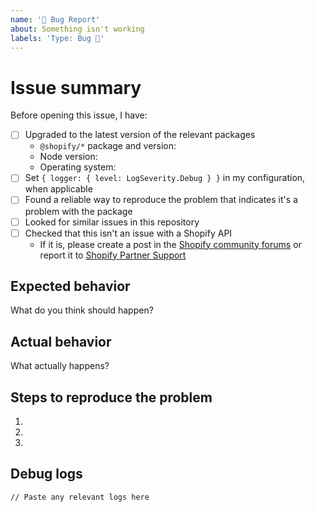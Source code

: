 ```yaml
---
name: '🐛 Bug Report'
about: Something isn't working
labels: 'Type: Bug 🐛'
---
```


# Issue summary

Before opening this issue, I have:

- [ ] Upgraded to the latest version of the relevant packages
  - `@shopify/*` package and version:
  - Node version:
  - Operating system:
- [ ] Set `{ logger: { level: LogSeverity.Debug } }` in my configuration, when applicable
- [ ] Found a reliable way to reproduce the problem that indicates it's a problem with the package
- [ ] Looked for similar issues in this repository
- [ ] Checked that this isn't an issue with a Shopify API
  - If it is, please create a post in the [Shopify community forums](https://community.shopify.com/c/partners-and-developers/ct-p/appdev) or report it to [Shopify Partner Support](https://help.shopify.com/en/support/partners/org-select)

<!--
Write a short description of the issue here.

We can only fix issues for which there is a clear reproduction scenario.
The more context you can provide, the easier it becomes for us to investigate and fix the issue.
-->

## Expected behavior

What do you think should happen?

## Actual behavior

What actually happens?

## Steps to reproduce the problem

1.
1.
1.

## Debug logs

```
// Paste any relevant logs here
```

